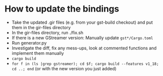# How to update the bindings

  * Take the updated .gir files (e.g. from your gst-build checkout) and put
    them in the gir-files directory
  * In the gir-files directory, run ./fix.sh
  * If there is a new GStreamer version: Manually update `gst*/Cargo.toml`
  * Run generator.py
  * Investigate the diff, fix any mess-ups, look at commented functions and
    implement them manually
  * `cargo build`
  * `for f in (ls |grep gstreamer); cd $f; cargo build --features v1_18; cd ..; end`
     (or with the new version you just added)
